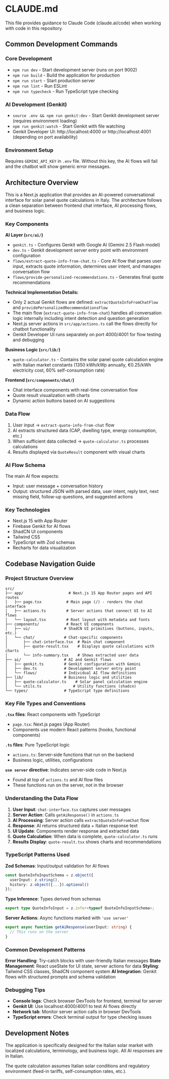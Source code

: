 # CLAUDE.md

This file provides guidance to Claude Code (claude.ai/code) when working with code in this repository.

## Common Development Commands

### Core Development
- `npm run dev` - Start development server (runs on port 9002)
- `npm run build` - Build the application for production
- `npm run start` - Start production server
- `npm run lint` - Run ESLint
- `npm run typecheck` - Run TypeScript type checking

### AI Development (Genkit)
- `source .env && npm run genkit:dev` - Start Genkit development server (requires environment loading)
- `npm run genkit:watch` - Start Genkit with file watching
- Genkit Developer UI: http://localhost:4000 or http://localhost:4001 (depending on port availability)

### Environment Setup
Requires `GEMINI_API_KEY` in `.env` file. Without this key, the AI flows will fail and the chatbot will show generic error messages.

## Architecture Overview

This is a Next.js application that provides an AI-powered conversational interface for solar panel quote calculations in Italy. The architecture follows a clean separation between frontend chat interface, AI processing flows, and business logic.

### Key Components

**AI Layer (`src/ai/`)**
- `genkit.ts` - Configures Genkit with Google AI (Gemini 2.5 Flash model)
- `dev.ts` - Genkit development server entry point with environment configuration
- `flows/extract-quote-info-from-chat.ts` - Core AI flow that parses user input, extracts quote information, determines user intent, and manages conversation flow
- `flows/provide-personalized-recommendations.ts` - Generates final quote recommendations

**Technical Implementation Details:**
- Only 2 actual Genkit flows are defined: `extractQuoteInfoFromChatFlow` and `providePersonalizedRecommendationsFlow`
- The main flow (`extract-quote-info-from-chat`) handles all conversation logic internally including intent detection and question generation
- Next.js server actions in `src/app/actions.ts` call the flows directly for chatbot functionality
- Genkit Developer UI runs separately on port 4000/4001 for flow testing and debugging

**Business Logic (`src/lib/`)**
- `quote-calculator.ts` - Contains the solar panel quote calculation engine with Italian market constants (1350 kWh/kWp annually, €0.25/kWh electricity cost, 60% self-consumption rate)

**Frontend (`src/components/chat/`)**
- Chat interface components with real-time conversation flow
- Quote result visualization with charts
- Dynamic action buttons based on AI suggestions

### Data Flow
1. User input → `extract-quote-info-from-chat` flow
2. AI extracts structured data (CAP, dwelling type, energy consumption, etc.)
3. When sufficient data collected → `quote-calculator.ts` processes calculations
4. Results displayed via `QuoteResult` component with visual charts

### AI Flow Schema
The main AI flow expects:
- Input: user message + conversation history
- Output: structured JSON with parsed data, user intent, reply text, next missing field, follow-up questions, and suggested actions

### Key Technologies
- Next.js 15 with App Router
- Firebase Genkit for AI flows
- ShadCN UI components
- Tailwind CSS
- TypeScript with Zod schemas
- Recharts for data visualization

## Codebase Navigation Guide

### Project Structure Overview
```
src/
├── app/                    # Next.js 15 App Router pages and API routes
│   ├── page.tsx           # Main page (/) - renders the chat interface
│   ├── actions.ts         # Server actions that connect UI to AI flows
│   └── layout.tsx         # Root layout with metadata and fonts
├── components/            # React UI components
│   ├── ui/               # ShadCN UI primitives (buttons, inputs, etc.)
│   └── chat/             # Chat-specific components
│       ├── chat-interface.tsx  # Main chat component
│       ├── quote-result.tsx    # Displays quote calculations with charts
│       └── info-summary.tsx    # Shows extracted user data
├── ai/                   # AI and Genkit flows
│   ├── genkit.ts         # Genkit configuration with Gemini
│   ├── dev.ts            # Development server entry point
│   └── flows/            # Individual AI flow definitions
├── lib/                  # Business logic and utilities
│   ├── quote-calculator.ts    # Solar panel calculation engine
│   └── utils.ts              # Utility functions (shadcn)
└── types/                # TypeScript type definitions
```

### Key File Types and Conventions

**`.tsx` files**: React components with TypeScript
- `page.tsx`: Next.js pages (App Router)
- Components use modern React patterns (hooks, functional components)

**`.ts` files**: Pure TypeScript logic
- `actions.ts`: Server-side functions that run on the backend
- Business logic, utilities, configurations

**`use server` directive**: Indicates server-side code in Next.js
- Found at top of `actions.ts` and AI flow files
- These functions run on the server, not in the browser

### Understanding the Data Flow

1. **User Input**: `chat-interface.tsx` captures user messages
2. **Server Action**: Calls `getAiResponse()` in `actions.ts`
3. **AI Processing**: Server action calls `extractQuoteInfoFromChat` flow
4. **Response**: AI returns structured data + Italian response text
5. **UI Update**: Components render response and extracted data
6. **Quote Calculation**: When data is complete, `quote-calculator.ts` runs
7. **Results Display**: `quote-result.tsx` shows charts and recommendations

### TypeScript Patterns Used

**Zod Schemas**: Input/output validation for AI flows
```typescript
const QuoteInfoInputSchema = z.object({
  userInput: z.string(),
  history: z.object({...}).optional()
});
```

**Type Inference**: Types derived from schemas
```typescript
export type QuoteInfoInput = z.infer<typeof QuoteInfoInputSchema>;
```

**Server Actions**: Async functions marked with `'use server'`
```typescript
export async function getAiResponse(userInput: string) {
  // This runs on the server
}
```

### Common Development Patterns

**Error Handling**: Try-catch blocks with user-friendly Italian messages
**State Management**: React useState for UI state, server actions for data
**Styling**: Tailwind CSS classes, ShadCN component system
**AI Integration**: Genkit flows with structured prompts and schema validation

### Debugging Tips

- **Console logs**: Check browser DevTools for frontend, terminal for server
- **Genkit UI**: Use localhost:4000/4001 to test AI flows directly
- **Network tab**: Monitor server action calls in browser DevTools
- **TypeScript errors**: Check terminal output for type checking issues

## Development Notes

The application is specifically designed for the Italian solar market with localized calculations, terminology, and business logic. All AI responses are in Italian.

The quote calculation assumes Italian solar conditions and regulatory environment (feed-in tariffs, self-consumption rates, etc.).